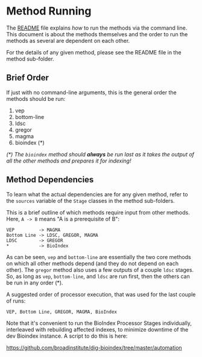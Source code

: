 # Method Running

The [README][readme] file explains _how_ to run the methods via the command line. This document is about the methods themselves and the order to run the methods as several are dependent on each other.

For the details of any given method, please see the README file in the method sub-folder.

## Brief Order

If just with no command-line arguments, this is the general order the methods should be run:

1. vep
2. bottom-line
3. ldsc
4. gregor
5. magma
6. bioindex (*)

_(*) The `bioindex` method should __always__ be run last as it takes the output of all the other methods and prepares it for indexing!_

## Method Dependencies

To learn what the actual dependencies are for any given method, refer to the `sources` variable of the `Stage` classes in the method sub-folders.

This is a brief outline of which methods require input from other methods.  Here, `A -> B` means "A is a prerequisite of B":

```
VEP         -> MAGMA
Bottom Line -> LDSC, GREGOR, MAGMA
LDSC        -> GREGOR
*           -> BioIndex
```

As can be seen, `vep` and `bottom-line` are essentially the two core methods on which all other methods depend (and they do not depend on each other). The `gregor` method also uses a few outputs of a couple `ldsc` stages. So, as long as `vep`, `bottom-line`, and `ldsc` are run first, then the others can be run in any order (*).

A suggested order of processor execution, that was used for the last couple of runs:

```
VEP, Bottom Line, GREGOR, MAGMA, BioIndex
```

Note that it's convenient to run the BioIndex Processor Stages individually, interleaved with rebuilding affected indexes, to minimize downtime of the dev Bioindex instance.  A script to do this is here:

https://github.com/broadinstitute/dig-bioindex/tree/master/automation


[readme]: README.md
